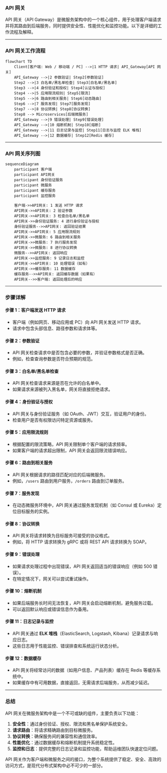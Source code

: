 ### **API 网关**

API 网关（API Gateway）是微服务架构中的一个核心组件，用于处理客户端请求并将其路由到后端服务，同时提供安全性、性能优化和监控功能。以下是详细的工作流程及解释。

---

### **API 网关工作流程**

```mermaid
flowchart TD
    Client[客户端: Web / 移动端 / PC] -->|1 HTTP 请求| API_Gateway[API 网关]
    API_Gateway -->|2 参数验证| Step2[参数验证]
    Step2 -->|3 白名单/黑名单检查| Step3[白名单/黑名单]
    Step3 -->|4 身份验证和授权| Step4[认证与授权]
    Step4 -->|5 应用限流规则| Step5[限流]
    Step5 -->|6 路由到相关服务| Step6[动态路由]
    Step6 -->|7 服务发现| Step7[服务发现]
    Step7 -->|8 协议转换| Step8[协议转换]
    Step8 --> Microservices[后端微服务]
    API_Gateway -->|9 错误处理| Step9[错误处理]
    API_Gateway -->|10 熔断机制| Step10[熔断]
    API_Gateway -->|11 日志记录与监控| Step11[日志与监控 ELK 堆栈]
    API_Gateway -->|12 数据缓存| Step12[Redis 缓存]
```

---

### **API 网关序列图**

```mermaid
sequenceDiagram
    participant 客户端
    participant API网关
    participant 身份验证服务
    participant 微服务
    participant 缓存服务
    participant 监控服务

    客户端->>API网关: 1 发送 HTTP 请求
    API网关->>API网关: 2 验证参数
    API网关->>API网关: 3 检查白名单/黑名单
    API网关->>身份验证服务: 4 进行身份验证与授权
    身份验证服务-->>API网关: 返回验证结果
    API网关->>API网关: 5 应用限流规则
    API网关->>微服务: 6 路由到相关服务
    API网关->>微服务: 7 执行服务发现
    API网关->>微服务: 8 进行协议转换
    微服务-->>API网关: 返回响应
    API网关->>监控服务: 9 记录日志和监控
    API网关->>API网关: 10 处理错误（如有）
    API网关->>缓存服务: 11 数据缓存
    缓存服务-->>API网关: 返回缓存数据（如果有）
    API网关-->>客户端: 返回处理后的响应
```

---

### **步骤详解**

#### **步骤 1：客户端发送 HTTP 请求**
- 客户端（例如网页、移动应用或 PC）向 API 网关发送 HTTP 请求。
- 请求中包含头部信息、路径参数和请求体等。

#### **步骤 2：参数验证**
- API 网关检查请求中是否包含必要的参数，并验证参数格式是否正确。
- 例如，检查查询参数是否符合预期的规范。

#### **步骤 3：白名单/黑名单检查**
- API 网关检查请求来源是否在允许的白名单中。
- 如果请求来源被列入黑名单，网关将直接拒绝请求。

#### **步骤 4：身份验证与授权**
- API 网关与身份验证服务（如 OAuth、JWT）交互，验证用户的身份。
- 检查用户是否有权限访问特定资源或服务。

#### **步骤 5：应用限流规则**
- 根据配置的限流策略，API 网关限制单个客户端的请求频率。
- 如果客户端的请求超出限制，API 网关会返回限流错误响应。

#### **步骤 6：路由到相关服务**
- API 网关根据请求的路径匹配对应的后端微服务。
- 例如，`/users` 路由到用户服务，`/orders` 路由到订单服务。

#### **步骤 7：服务发现**
- 在动态微服务环境中，API 网关通过服务发现机制（如 Consul 或 Eureka）定位目标服务的实例。

#### **步骤 8：协议转换**
- API 网关将请求转换为目标服务可接受的协议格式。
- 例如，将 HTTP 请求转换为 gRPC 或将 REST API 请求转换为 SOAP。

#### **步骤 9：错误处理**
- 如果请求处理过程中出现错误，API 网关返回适当的错误响应（例如 500 错误）。
- 在特定情况下，网关可以尝试重试操作。

#### **步骤 10：熔断机制**
- 如果后端服务长时间无法恢复，API 网关会启动熔断机制，避免服务过载。
- 可以返回默认响应或错误信息作为备用。

#### **步骤 11：日志记录与监控**
- API 网关通过 **ELK 堆栈**（ElasticSearch, Logstash, Kibana）记录请求与响应日志。
- 这些日志用于性能监控、错误排查和系统运行状态分析。

#### **步骤 12：数据缓存**
- API 网关将经常访问的数据（如用户信息、产品列表）缓存在 Redis 等缓存系统中。
- 如果缓存中有可用数据，直接返回，无需请求后端服务，从而减少延迟。

---

### **总结**

API 网关在微服务架构中是一个不可或缺的组件，主要负责以下功能：
1. **安全性**：通过身份验证、授权、限流和黑名单保护系统安全。
2. **请求路由**：将请求精确路由到目标微服务。
3. **协议转换**：确保服务间的兼容性和通信效率。
4. **性能优化**：通过数据缓存和熔断机制提升系统稳定性。
5. **监控和日志**：提供完整的日志记录和监控功能，帮助运维团队快速定位问题。

API 网关作为客户端和微服务之间的接口，为整个系统提供了稳定、安全、高效的访问方式，是现代分布式架构中必不可少的一部分。
